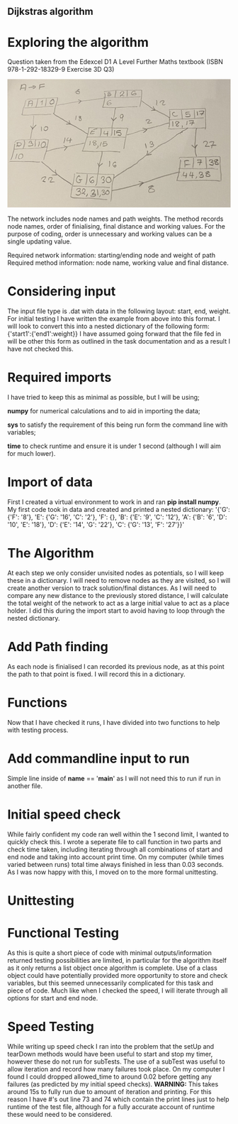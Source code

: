 ## Dijkstras algorithm

# Exploring the algorithm
Question taken from the Edexcel D1 A Level Further Maths textbook
(ISBN 978-1-292-18329-9 Exercise 3D Q3)

![](dijkstras_example.jpg)

The network includes node names and path weights.
The method records node names, order of finialising, final distance and working values.
For the purpose of coding, order is unnecessary and working values can be a single updating value.

Required network information: starting/ending node and weight of path
Required method information: node name, working value and final distance.  

# Considering input
The input file type is .dat with data in the following layout: start, end, weight.
For initial testing I have written the example from above into this format.
I will look to convert this into a nested dictionary of the following form:
{'start1':{'end1':weight}}
I have assumed going forward that the file fed in will be other this form as outlined in the task documentation and as a result I have not checked this.

# Required imports
I have tried to keep this as minimal as possible, but I will be using;

**numpy** for numerical calculations and to aid in importing the data;

**sys** to satisfy the requirement of this being run form the command line with variables;

**time** to check runtime and ensure it is under 1 second (although I will aim for much lower).

# Import of data
First I created a virtual environment to work in and ran **pip install numpy**.
My first code took in data and created and printed a nested dictionary:
'{'G': {'F': '8'}, 'E': {'G': '16', 'C': '2'}, 'F': {}, 'B': {'E': '9', 'C': '12'}, 'A': {'B': '6', 'D': '10', 'E': '18'}, 'D': {'E': '14', 'G': '22'}, 'C': {'G': '13', 'F': '27'}}'

# The Algorithm
At each step we only consider unvisited nodes as potentials, so I will keep these in a dictionary. I will need to remove nodes as they are visited, so I will create another version to track solution/final distances.
As I will need to compare any new distance to the previously stored distance, I will calculate the total weight of the network to act as a large initial value to act as a place holder. I did this during the import start to avoid having to loop through the nested dictionary.

# Add Path finding
As each node is finialised I can recorded its previous node, as at this point the path to that point is fixed. I will record this in a dictionary.

# Functions
Now that I have checked it runs, I have divided into two functions to help with testing process.

# Add commandline input to run
Simple line inside of __name__ == '__main__' as I will not need this to run if run in another file.

# Initial speed check
While fairly confident my code ran well within the 1 second limit, I wanted to quickly check this. I wrote a seperate file to call function in two parts and check time taken, including iterating through all combinations of start and end node and taking into account print time. On my computer (while times varied between runs) total time always finished in less than 0.03 seconds. As I was now happy with this, I moved on to the more formal unittesting.

# Unittesting
# Functional Testing
As this is quite a short piece of code with minimal outputs/information returned testing possibilities are limited, in particular for the algorithm itself as it only returns a list object once algorithm is complete. Use of a class object could have potentially provided more opportunity to store and check variables, but this seemed unnecessarily complicated for this task and piece of code.
Much like when I checked the speed, I will iterate through all options for start and end node.
# Speed Testing
While writing up speed check I ran into the problem that the setUp and tearDown methods would have been useful to start and stop my timer, however these do not run for subTests. The use of a subTest was useful to allow iteration and record how many failures took place.
On my computer I found I could dropped allowed_time to around 0.02 before getting any failures (as predicted by my initial speed checks).
**WARNING:** This takes around 15s to fully run due to amount of iteration and printing. For this reason I have #'s out line 73 and 74 which contain the print lines just to help runtime of the test file, although for a fully accurate account of runtime these would need to be considered.
